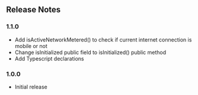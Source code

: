 ## Release Notes

### 1.1.0
* Add isActiveNetworkMetered() to check if current internet connection is mobile or not
* Change isInitialized public field to isInitialized() public method
* Add Typescript declarations

### 1.0.0
* Initial release

